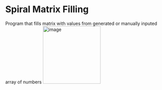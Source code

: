 # Spiral Matrix Filling
Program that fills matrix with values from generated or manually inputed array of numbers
<img width="181" height="181" alt="image" src="https://github.com/user-attachments/assets/a56b692c-0055-4c2d-8a99-bcb4c684e56c" />
